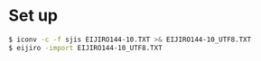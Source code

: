 # Set up

```bash
$ iconv -c -f sjis EIJIRO144-10.TXT >& EIJIRO144-10_UTF8.TXT
$ eijiro -import EIJIRO144-10_UTF8.TXT
```
